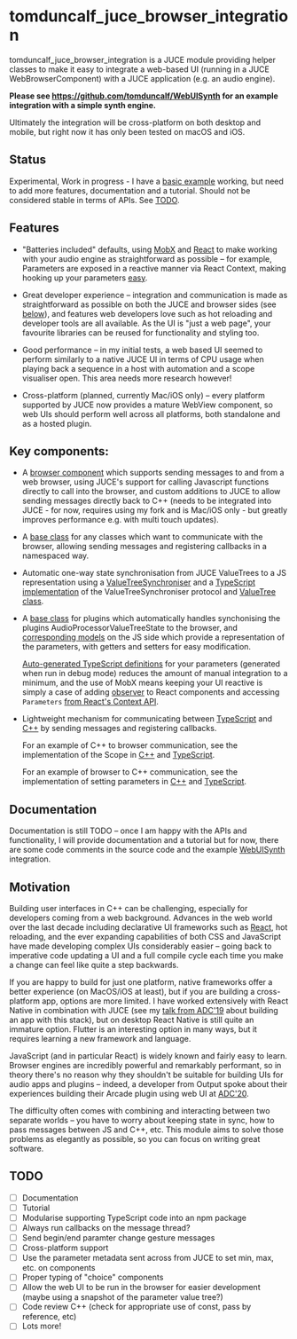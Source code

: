 # tomduncalf_juce_browser_integration

tomduncalf_juce_browser_integration is a JUCE module providing helper classes to make it easy to integrate a web-based UI (running in a JUCE WebBrowserComponent) with a JUCE application (e.g. an audio engine).

**Please see https://github.com/tomduncalf/WebUISynth for an example integration with a simple synth engine.**

Ultimately the integration will be cross-platform on both desktop and mobile, but right now it has only been tested on macOS and iOS.

## Status

Experimental, Work in progress - I have a [basic example](https://github.com/tomduncalf/WebUISynth) working, but need to add more features, documentation and a tutorial. Should not be considered stable in terms of APIs. See [TODO](#TODO).

## Features

- "Batteries included" defaults, using [MobX](https://mobx.js.org/) and [React](https://reactjs.org/) to make working with your audio engine as straightforward as possible – for example, Parameters are exposed in a reactive manner via React Context, making hooking up your parameters [easy](https://github.com/tomduncalf/WebUISynth/blob/main/ui/src/components/Parameters.tsx).

- Great developer experience – integration and communication is made as straightforward as possible on both the JUCE and browser sides (see [below](#key-components)), and features web developers love such as hot reloading and developer tools are all available. As the UI is "just a web page", your favourite libraries can be reused for functionality and styling too.

- Good performance – in my initial tests, a web based UI seemed to perform similarly to a native JUCE UI in terms of CPU usage when playing back a sequence in a host with automation and a scope visualiser open. This area needs more research however!

- Cross-platform (planned, currently Mac/iOS only) – every platform supported by JUCE now provides a mature WebView component, so web UIs should perform well across all platforms, both standalone and as a hosted plugin.

## Key components:

- A [browser component](https://github.com/tomduncalf/tomduncalf_juce_browser_integration/blob/main/BrowserComponent.h) which supports sending messages to and from a web browser, using JUCE's support for calling Javascript functions directly to call into the browser, and custom additions to JUCE to allow sending messages directly back to C++ (needs to be integrated into JUCE - for now, requires using my fork and is Mac/iOS only - but greatly improves performance e.g. with multi touch updates).

- A [base class](https://github.com/tomduncalf/tomduncalf_juce_browser_integration/blob/main/BrowserIntegrationClient.h) for any classes which want to communicate with the browser, allowing sending messages and registering callbacks in a namespaced way.

- Automatic one-way state synchronisation from JUCE ValueTrees to a JS representation using a [ValueTreeSynchroniser](https://github.com/tomduncalf/tomduncalf_juce_browser_integration/blob/main/BrowserValueTreeSynchroniser.h) and a [TypeScript implementation](https://github.com/tomduncalf/WebUISynth/tree/main/ui/src/juceIntegration/valueTree) of the ValueTreeSynchroniser protocol and [ValueTree class](https://github.com/tomduncalf/WebUISynth/blob/a49c101dc078e8d41d63fed16fb40570db49bdcd/ui/src/juceIntegration/valueTree/ValueTree.ts).

- A [base class](https://github.com/tomduncalf/tomduncalf_juce_browser_integration/blob/main/BrowserIntegrationPluginClient.h) for plugins which automatically handles synchonising the plugins AudioProcessorValueTreeState to the browser, and [corresponding models](https://github.com/tomduncalf/WebUISynth/blob/main/ui/src/juceIntegration/models/) on the JS side which provide a representation of the parameters, with getters and setters for easy modification.

  [Auto-generated TypeScript definitions](https://github.com/tomduncalf/WebUISynth/blob/main/ui/src/config/autogenerated/parameters.ts) for your parameters (generated when run in debug mode) reduces the amount of manual integration to a minimum, and the use of MobX means keeping your UI reactive is simply a case of adding [observer](https://github.com/tomduncalf/WebUISynth/blob/main/ui/src/components/ParameterSlider.tsx#L13) to React components and accessing `Parameters` [from React's Context API](https://github.com/tomduncalf/WebUISynth/blob/a49c101dc078e8d41d63fed16fb40570db49bdcd/ui/src/components/Parameters.tsx#L7).

- Lightweight mechanism for communicating between [TypeScript](https://github.com/tomduncalf/WebUISynth/blob/main/ui/src/juceIntegration/juceCommunication.ts#L8) and [C++](https://github.com/tomduncalf/tomduncalf_juce_browser_integration/blob/main/BrowserIntegrationClient.h#L21) by sending messages and registering callbacks.

  For an example of C++ to browser communication, see the implementation of the Scope in [C++](https://github.com/tomduncalf/WebUISynth/blob/a49c101dc078e8d41d63fed16fb40570db49bdcd/Source/ScopeDataSender.h#L61) and [TypeScript](https://github.com/tomduncalf/WebUISynth/blob/a49c101dc078e8d41d63fed16fb40570db49bdcd/ui/src/components/Scope.tsx#L7).

  For an example of browser to C++ communication, see the implementation of setting parameters in [C++](https://github.com/tomduncalf/tomduncalf_juce_browser_integration/blob/862a2706417f8acc568a0c62a2b028d8b8dfc699/BrowserIntegrationPluginClient.cpp#L27) and [TypeScript](https://github.com/tomduncalf/WebUISynth/blob/a49c101dc078e8d41d63fed16fb40570db49bdcd/ui/src/juceIntegration/messages/pluginMessages.ts#L4).

## Documentation

Documentation is still TODO – once I am happy with the APIs and functionality, I will provide documentation and a tutorial but for now, there are some code comments in the source code and the example [WebUISynth](https://github.com/tomduncalf/WebUISynth) integration.

## Motivation

Building user interfaces in C++ can be challenging, especially for developers coming from a web background. Advances in the web world over the last decade including declarative UI frameworks such as [React](https://reactjs.org/), hot reloading, and the ever expanding capabilities of both CSS and JavaScript have made developing complex UIs considerably easier – going back to imperative code updating a UI and a full compile cycle each time you make a change can feel like quite a step backwards.

If you are happy to build for just one platform, native frameworks offer a better experience (on MacOS/iOS at least), but if you are building a cross-platform app, options are more limited. I have worked extensively with React Native in combination with JUCE (see my [talk from ADC'19](https://www.youtube.com/watch?v=bsy0-mHcS4Y) about building an app with this stack), but on desktop React Native is still quite an immature option. Flutter is an interesting option in many ways, but it requires learning a new framework and language.

JavaScript (and in particular React) is widely known and fairly easy to learn. Browser engines are incredibly powerful and remarkably performant, so in theory there's no reason why they shouldn't be suitable for building UIs for audio apps and plugins – indeed, a developer from Output spoke about their experiences building their Arcade plugin using web UI at [ADC'20](https://www.youtube.com/watch?v=XvsCaQd2VFE]).

The difficulty often comes with combining and interacting between two separate worlds – you have to worry about keeping state in sync, how to pass messages between JS and C++, etc. This module aims to solve those problems as elegantly as possible, so you can focus on writing great software.

## TODO

- [ ] Documentation
- [ ] Tutorial
- [ ] Modularise supporting TypeScript code into an npm package
- [ ] Always run callbacks on the message thread?
- [ ] Send begin/end paramter change gesture messages
- [ ] Cross-platform support
- [ ] Use the parameter metadata sent across from JUCE to set min, max, etc. on components
- [ ] Proper typing of "choice" components
- [ ] Allow the web UI to be run in the browser for easier development (maybe using a snapshot of the parameter value tree?)
- [ ] Code review C++ (check for appropriate use of const, pass by reference, etc)
- [ ] Lots more!
